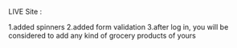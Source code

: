LIVE Site :

1.added spinners
2.added form validation
3.after log in, you will be considered to add any kind of grocery products of yours